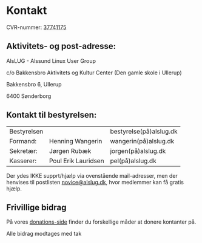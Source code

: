 # Kontakt #
CVR-nummer: [37741175](https://datacvr.virk.dk/data/visenhed?enhedstype=virksomhed&id=37741175&soeg=alslug&type=Alle)

## Aktivitets- og post-adresse: ##

AlsLUG - Alssund Linux User Group

c/o Bakkensbro Aktivitets og Kultur Center (Den gamle skole i Ullerup)

Bakkensbro 6, Ullerup

6400 Sønderborg

## Kontakt til bestyrelsen: ##
<table>
<tr><td>  Bestyrelsen	</td><td>		              	      </td><td>   bestyrelse(på)alslug.dk	</td></tr>
<tr><td>  Formand:	  </td><td>   Henning Wangerin	    </td><td>   wangerin(på)alslug.dk		</td></tr>
<tr><td>  Sekretær:	  </td><td>   Jørgen Rubæk		      </td><td>   jorgen(på)alslug.dk		  </td></tr>
<tr><td>  Kasserer:	  </td><td>   Poul Erik Lauridsen	  </td><td>   pel(på)alslug.dk		    </td></tr>
</table>

Der ydes IKKE supprt/hjælp via ovenstående mail-adresser, men der henvises til postlisten novice@alslug.dk, hvor medlemmer kan få gratis hjælp.

## Frivillige bidrag ##
På vores [donations-side](/oekonomi/donationer.html) finder du forskellige måder at donere kontanter på.

Alle bidrag modtages med tak
